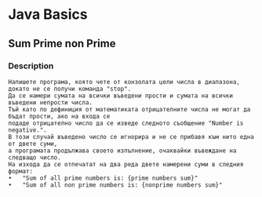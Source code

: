 # Java Basics

## Sum Prime non Prime

### Description
    Напишете програма, която чете от конзолата цели числа в диапазона, докато не се получи команда "stop".
    Да се намери сумата на всички въведени прости и сумата на всички въведени непрости числа. 
    Тъй като по дефиниция от математиката отрицателните числа не могат да бъдат прости, ако на входа се 
    подаде отрицателно число да се изведе следното съобщение "Number is negative.". 
    В този случай въведено число се игнорира и не се прибавя към нито една от двете суми,
    а програмата продължава своето изпълнение, очаквайки въвеждане на следващо число.
    На изхода да се отпечатат на два реда двете намерени суми в следния формат:
    •	"Sum of all prime numbers is: {prime numbers sum}" 
    •	"Sum of all non prime numbers is: {nonprime numbers sum}"
